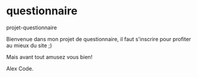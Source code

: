 # questionnaire
projet-questionnaire

Bienvenue dans mon projet de questionnaire, il faut s'inscrire pour profiter au mieux du site ;) 

Mais avant tout amusez vous bien!

Alex Code.
